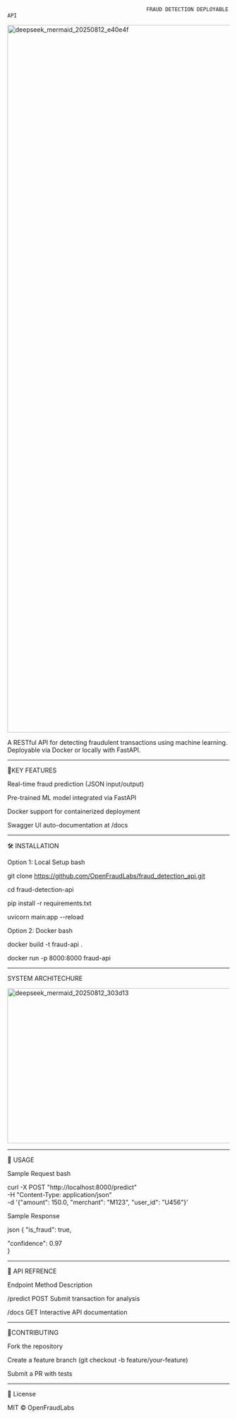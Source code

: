                                                 FRAUD DETECTION DEPLOYABLE API

<img width="1472" height="1602" alt="deepseek_mermaid_20250812_e40e4f" src="https://github.com/user-attachments/assets/444d3f93-a108-4253-8072-46f29104a186" />

A RESTful API for detecting fraudulent transactions using machine learning. Deployable via Docker or locally with FastAPI.

-----------

📌KEY FEATURES

Real-time fraud prediction (JSON input/output)

Pre-trained ML model integrated via FastAPI

Docker support for containerized deployment

Swagger UI auto-documentation at /docs

-------------------

🛠️ INSTALLATION

Option 1: Local Setup bash

git clone https://github.com/OpenFraudLabs/fraud_detection_api.git

cd fraud-detection-api

pip install -r requirements.txt

uvicorn main:app --reload

Option 2: Docker bash

docker build -t fraud-api .

docker run -p 8000:8000 fraud-api

-----

SYSTEM ARCHITECHURE 

<img width="2972" height="351" alt="deepseek_mermaid_20250812_303d13" src="https://github.com/user-attachments/assets/b4c1c553-e664-4991-be8f-c71e3632fe37" />

---------------
🚀 USAGE

Sample Request bash

curl -X POST "http://localhost:8000/predict" \
-H "Content-Type: application/json" \
-d '{"amount": 150.0, "merchant": "M123", "user_id": "U456"}'

Sample Response

json
{
  "is_fraud": true,
  
  "confidence": 0.97  
}

------

📜 API REFRENCE 

Endpoint	Method	Description

/predict	POST	Submit transaction for analysis

/docs	GET	Interactive API documentation

------

🤝CONTRIBUTING

Fork the repository

Create a feature branch (git checkout -b feature/your-feature)

Submit a PR with tests 

----------------
📄 License

MIT © OpenFraudLabs
